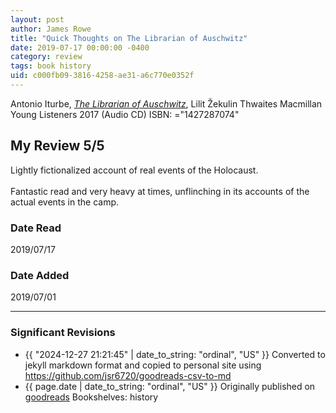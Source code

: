 ```yaml
---
layout: post
author: James Rowe
title: "Quick Thoughts on The Librarian of Auschwitz"
date: 2019-07-17 00:00:00 -0400
category: review
tags: book history
uid: c000fb09-3816-4258-ae31-a6c770e0352f
---
```


Antonio Iturbe, *[The Librarian of Auschwitz](https://www.goodreads.com/book/show/31216121)*, Lilit Žekulin Thwaites Macmillan Young Listeners 2017 (Audio CD) ISBN: ="1427287074"

## My Review 5/5

Lightly fictionalized account of real events of the Holocaust. <br/><br/>Fantastic read and very heavy at times, unflinching in its accounts of the actual events in the camp.

### Date Read
2019/07/17

### Date Added
2019/07/01

---

### Significant Revisions

- {{ "2024-12-27 21:21:45" | date_to_string: "ordinal", "US" }} Converted to jekyll markdown format and copied to personal site using <https://github.com/jsr6720/goodreads-csv-to-md>
- {{ page.date | date_to_string: "ordinal", "US" }} Originally published on [goodreads](https://www.goodreads.com) Bookshelves: history